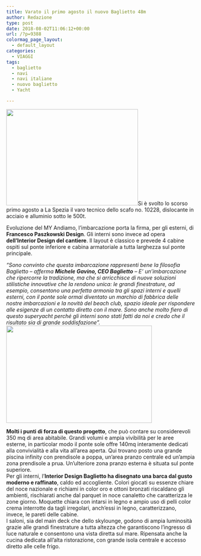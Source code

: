 ```yaml
---
title: Varato il primo agosto il nuovo Baglietto 48m
author: Redazione
type: post
date: 2018-08-02T11:06:12+00:00
url: /?p=9388
colormag_page_layout:
  - default_layout
categories:
  - VIAGGI
tags:
  - baglietto
  - navi
  - navi italiane
  - nuovo baglietto
  - Yacht

---
```

<img decoding="async" loading="lazy" class=" wp-image-9390 alignleft" src="https://progressonline.it/wp-content/uploads/2018/08/Baglietto-48m-launch--300x218.jpg" alt="" width="351" height="256" />Si è svolto lo scorso primo agosto a La Spezia il varo tecnico dello scafo no. 10228, dislocante in acciaio e alluminio sotto le 500t.

Evoluzione del MY Andiamo, l’imbarcazione porta la firma, per gli esterni, di **Francesco Paszkowski Design**. Gli interni sono invece ad opera **dell’Interior Design del cantiere**. Il layout è classico e prevede 4 cabine ospiti sul ponte inferiore e cabina armatoriale a tutta larghezza sul ponte principale.

_“Sono convinto che questa imbarcazione rappresenti bene la filosofia Baglietto – afferma **Michele Gavino, CEO Baglietto** – E’ un’imbarcazione che ripercorre la tradizione, ma che si arricchisce di nuove soluzioni stilistiche innovative che la rendono unica: le grandi finestrature, ad esempio, consentono una perfetta armonia tra gli spazi interni e quelli esterni, con il ponte sole ormai diventato un marchio di fabbrica delle nostre imbarcazioni e la novità del beach club, spazio ideale per rispondere alle esigenze di un contatto diretto con il mare. Sono anche molto fiero di questo superyacht perché gli interni sono stati fatti da noi e credo che il risultato sia di grande soddisfazione”. <img decoding="async" loading="lazy" class=" wp-image-9389 alignright" src="https://progressonline.it/wp-content/uploads/2018/08/Baglietto-48m-T-Line-300x200.jpg" alt="" width="388" height="259" />_

**Molti i punti di forza di questo progetto**, che può contare su considerevoli 350 mq di area abitabile. Grandi volumi e ampia vivibilità per le aree esterne, in particolar modo il ponte sole offre 140mq interamente dedicati alla convivialità e alla vita all’area aperta. Qui trovano posto una grande piscina infinity con prendisole a poppa, un’area pranzo centrale ed un’ampia zona prendisole a prua. Un’ulteriore zona pranzo esterna è situata sul ponte superiore.  
Per gli interni, l’**Interior Design Baglietto ha disegnato una barca dal gusto moderno e raffinato**, caldo ed accogliente. Colori giocati su essenze chiare del noce nazionale e richiami in color oro e ottoni bronzati riscaldano gli ambienti, rischiarati anche dal parquet in noce canaletto che caratterizza le zone giorno. Moquette chiara con intarsi in legno e ampio uso di pelli color crema interrotte da tagli irregolari, anch’essi in legno, caratterizzano, invece, le pareti delle cabine.  
I saloni, sia del main deck che dello skylounge, godono di ampia luminosità grazie alle grandi finestrature a tutta altezza che garantiscono l’ingresso di luce naturale e consentono una vista diretta sul mare. Ripensata anche la cucina dedicata all’alta ristorazione, con grande isola centrale e accesso diretto alle celle frigo.

&nbsp;

&nbsp;